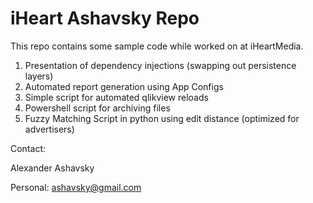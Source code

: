 iHeart Ashavsky Repo
===================

This repo contains some sample code while worked on at iHeartMedia.

1. Presentation of dependency injections (swapping out persistence layers)
2. Automated report generation using App Configs
3. Simple script for automated qlikview reloads
4. Powershell script for archiving files
5. Fuzzy Matching Script in python using edit distance (optimized for advertisers)

Contact: 

Alexander Ashavsky

Personal: ashavsky@gmail.com
